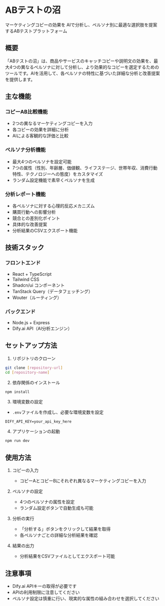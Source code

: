 # ABテストの沼

マーケティングコピーの効果を AIで分析し、ペルソナ別に最適な選択肢を提案するABテストプラットフォーム

## 概要
「ABテストの沼」は、商品やサービスのキャッチコピーや説明文の効果を、最大4つの異なるペルソナに対して分析し、より効果的なコピーを選定するためのツールです。AIを活用して、各ペルソナの特性に基づいた詳細な分析と改善提案を提供します。

## 主な機能

### コピーAB比較機能
- 2つの異なるマーケティングコピーを入力
- 各コピーの効果を詳細に分析
- AIによる客観的な評価と比較

### ペルソナ分析機能
- 最大4つのペルソナを設定可能
- 7つの属性（性別、年齢層、価値観、ライフステージ、世帯年収、消費行動特性、テクノロジーへの態度）をカスタマイズ
- ランダム設定機能で素早くペルソナを生成

### 分析レポート機能
- 各ペルソナに対する心理的反応メカニズム
- 購買行動への影響分析
- 競合との差別化ポイント
- 具体的な改善提案
- 分析結果のCSVエクスポート機能

## 技術スタック

### フロントエンド
- React + TypeScript
- Tailwind CSS
- Shadcn/ui コンポーネント
- TanStack Query（データフェッチング）
- Wouter（ルーティング）

### バックエンド
- Node.js + Express
- Dify.ai API（AI分析エンジン）

## セットアップ方法

1. リポジトリのクローン
```bash
git clone [repository-url]
cd [repository-name]
```

2. 依存関係のインストール
```bash
npm install
```

3. 環境変数の設定
- `.env`ファイルを作成し、必要な環境変数を設定
```
DIFY_API_KEY=your_api_key_here
```

4. アプリケーションの起動
```bash
npm run dev
```

## 使用方法

1. コピーの入力
   - コピーAとコピーBにそれぞれ異なるマーケティングコピーを入力

2. ペルソナの設定
   - 4つのペルソナの属性を設定
   - ランダム設定ボタンで自動生成も可能

3. 分析の実行
   - 「分析する」ボタンをクリックして結果を取得
   - 各ペルソナごとの詳細な分析結果を確認

4. 結果の出力
   - 分析結果をCSVファイルとしてエクスポート可能

## 注意事項

- Dify.ai APIキーの取得が必要です
- APIの利用制限に注意してください
- ペルソナ設定は慎重に行い、現実的な属性の組み合わせを選択してください
